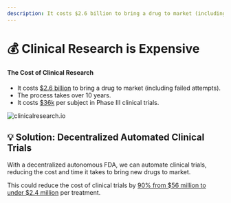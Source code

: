 ```yaml
---
description: It costs $2.6 billion to bring a drug to market (including failed attempts) and trials currently cost over $36k per participant.
---
```


# 💰 Clinical Research is Expensive

#### The Cost of Clinical Research

* It costs [$2.6 billion](https://www.semanticscholar.org/paper/Innovation-in-the-pharmaceutical-industry%3A-New-of-DiMasi-Grabowski/3275f31c072ac11c6ca7a5260bd535720f07df41) to bring a drug to market (including failed attempts).
* The process takes over 10 years.
* It costs [$36k](https://www.clinicalleader.com/doc/getting-a-handle-on-clinical-trial-costs-0001) per subject in Phase III clinical trials.


![clinicalresearch.io](https://static.crowdsourcingcures.org/dfda/assets/cost-of-clinical-trials.png)


## 💡 Solution: Decentralized Automated Clinical Trials

With a decentralized autonomous FDA, we can automate clinical trials, reducing the cost and time it takes to bring new drugs to market.

This could reduce the cost of clinical trials by [90% from $56 million to under $2.4 million](../cost-savings-from-decentralized-clinical-trials.md) per treatment.

